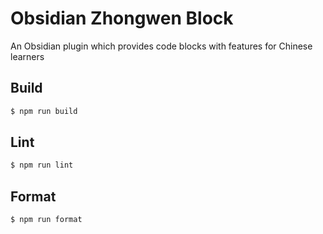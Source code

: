 # Obsidian Zhongwen Block

An Obsidian plugin which provides code blocks with features for Chinese learners

## Build

```bash
$ npm run build
```

## Lint

```bash
$ npm run lint
```

## Format

```bash
$ npm run format
```
